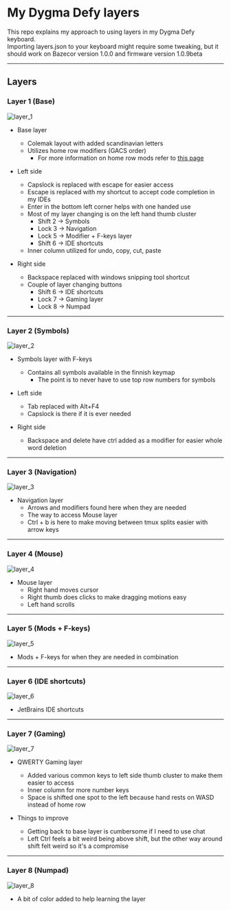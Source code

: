 # My Dygma Defy layers

This repo explains my approach to using layers in my Dygma Defy keyboard.  
Importing layers.json to your keyboard might require some tweaking, but it should work on Bazecor version 1.0.0 and firmware version 1.0.9beta

---

## Layers

### Layer 1 (Base)

![layer_1](./img/l1.png)

- Base layer
  - Colemak layout with added scandinavian letters
  - Utilizes home row modifiers (GACS order)
    - For more information on home row mods refer to [this page](https://precondition.github.io/home-row-mods)
  
- Left side
  - Capslock is replaced with escape for easier access
  - Escape is replaced with my shortcut to accept code completion in my IDEs
  - Enter in the bottom left corner helps with one handed use
  - Most of my layer changing is on the left hand thumb cluster
    - Shift 2 -> Symbols
    - Lock 3 -> Navigation
    - Lock 5 -> Modifier + F-keys layer
    - Shift 6 -> IDE shortcuts
  - Inner column utilized for undo, copy, cut, paste
- Right side
  - Backspace replaced with windows snipping tool shortcut
  - Couple of layer changing buttons
    - Shift 6 -> IDE shortcuts
    - Lock 7 -> Gaming layer
    - Lock 8 -> Numpad

---

### Layer 2 (Symbols)

![layer_2](./img/l2.png)

- Symbols layer with F-keys
  - Contains all symbols available in the finnish keymap
    - The point is to never have to use top row numbers for symbols

- Left side
  - Tab replaced with Alt+F4
  - Capslock is there if it is ever needed
- Right side
  - Backspace and delete have ctrl added as a modifier for easier whole word deletion

---

### Layer 3 (Navigation)

![layer_3](./img/l3.png)

- Navigation layer
  - Arrows and modifiers found here when they are needed
  - The way to access Mouse layer
  - Ctrl + b is here to make moving between tmux splits easier with arrow keys

---

### Layer 4 (Mouse)

![layer_4](./img/l4.png)

- Mouse layer
  - Right hand moves cursor
  - Right thumb does clicks to make dragging motions easy
  - Left hand scrolls

---

### Layer 5 (Mods + F-keys)

![layer_5](./img/l5.png)

- Mods + F-keys for when they are needed in combination

---

### Layer 6 (IDE shortcuts)
![layer_6](./img/l6.png)

- JetBrains IDE shortcuts

---

### Layer 7 (Gaming)
![layer_7](./img/l7.png)

- QWERTY Gaming layer
  - Added various common keys to left side thumb cluster to make them easier to access
  - Inner column for more number keys
  - Space is shifted one spot to the left because hand rests on WASD instead of home row

- Things to improve
  - Getting back to base layer is cumbersome if I need to use chat
  - Left Ctrl feels a bit weird being above shift, but the other way around shift felt weird so it's a compromise

---

### Layer 8 (Numpad)
![layer_8](./img/l8.png)

- A bit of color added to help learning the layer

